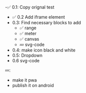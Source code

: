 -✅  0.1: Copy orignal test
- ✅  0.2 Add iframe element
- 0.3: Find necessary blocks to add
    - ✅ range
    - ✅ meter
    - ✅ canvas
    - 💤 svg-code
- 0.4: make icon black and white
- 0.5: Dropdown
- 0.6 svg-code

💤:
- make it pwa
- publish it on android
